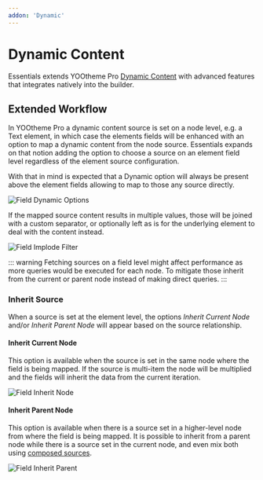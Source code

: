 ```yaml
---
addon: 'Dynamic'
---
```


# Dynamic Content

Essentials extends YOOtheme Pro [Dynamic Content](https://yootheme.com/support/yootheme-pro/joomla/dynamic-content) with advanced features that integrates natively into the builder.

<!--@include: ../_partials/enable-addon.md-->

## Extended Workflow

In YOOtheme Pro a dynamic content source is set on a node level, e.g. a Text element, in which case the elements fields will be enhanced with an option to map a dynamic content from the node source. Essentials expands on that notion adding the option to choose a source on an element field level regardless of the element source configuration.

With that in mind is expected that a Dynamic option will always be present above the element fields allowing to map to those any source directly.

![Field Dynamic Options](./assets/field-dynamic-options.webp)

If the mapped source content results in multiple values, those will be joined with a custom separator, or optionally left as is for the underlying element to deal with the content instead.

![Field Implode Filter](./assets/field-filter-implode.webp)

::: warning
Fetching sources on a field level might affect performance as more queries would be executed for each node. To mitigate those inherit from the current or parent node instead of making direct queries.
:::

### Inherit Source

When a source is set at the element level, the options _Inherit Current Node_ and/or _Inherit Parent Node_ will appear based on the source relationship.

#### Inherit Current Node

This option is available when the source is set in the same node where the field is being mapped. If the source is multi-item the node will be multiplied and the fields will inherit the data from the current iteration.

![Field Inherit Node](./assets/field-inherit-node.webp)

#### Inherit Parent Node

This option is available when there is a source set in a higher-level node from where the field is being mapped. It is possible to inherit from a parent node while there is a source set in the current node, and even mix both using [composed sources](composed-sources).

![Field Inherit Parent](./assets/field-inherit-parent.webp)

